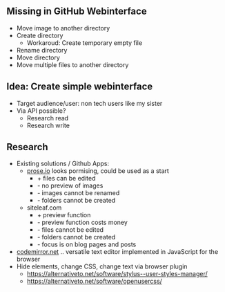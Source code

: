 ## Missing in GitHub Webinterface

- Move image to another directory
- Create directory
    - Workaroud: Create temporary empty file
- Rename directory
- Move directory
- Move multiple files to another directory

## Idea: Create simple webinterface

- Target audience/user: non tech users like my sister
- Via API possible?
    - Research read
    - Research write

## Research
- Existing solutions / Github Apps:
  - [prose.io](https://prose.io/) looks pormising, could be used as a start
    - \+ files can be edited
    - \- no preview of images
    - \- images cannot be renamed
    - \- folders cannot be created
  - siteleaf.com
    - \+ preview function
    - \- preview function costs money
    - \- files cannot be edited
    - \- folders cannot be created
    - \- focus is on blog pages and posts
- [codemirror.net](https://codemirror.net/) .. versatile text editor implemented in JavaScript for the browser
- Hide elements, change CSS, change text via browser plugin
  - https://alternativeto.net/software/stylus--user-styles-manager/
  - https://alternativeto.net/software/openusercss/
